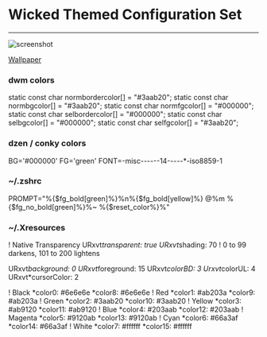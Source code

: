 Wicked Themed Configuration Set
====================================

-------------------------------------

![screenshot](https://drive.google.com/uc?export=view&id=0B2RH_BSaD6YPUjU1SUFTRzhub1E)

[Wallpaper](http://im01.thewallpapers.org/desktop/65644/oz-the-great-and-powerful-wallpaper)

### dwm colors
static const char normbordercolor[] = "#3aab20";
static const char normbgcolor[]     = "#3aab20";
static const char normfgcolor[]     = "#000000";
static const char selbordercolor[]  = "#000000";
static const char selbgcolor[]      = "#000000";
static const char selfgcolor[]      = "#3aab20";

### dzen / conky colors
BG='#000000'
FG='green'
FONT=-misc-*-*-*-*--14-*-*-*-*-*-iso8859-1

### ~/.zshrc
PROMPT="%{$fg_bold[green]%}%n%{$fg_bold[yellow]%} @%m %{$fg_no_bold[green]%}%~  %{$reset_color%}%"

### ~/.Xresources

! Native Transparency
URxvt*transparent: true
URxvt*shading: 70
!  0 to 99 darkens, 101 to 200 lightens

URxvt*background: 0
URxvt*foreground: 15
URxvt*colorBD: 3
Urxvt*colorUL: 4
URxvt*cursorColor: 2

! Black
*color0:            #6e6e6e
*color8:            #6e6e6e
! Red
*color1:            #ab203a
*color9:            #ab203a
! Green
*color2:            #3aab20
*color10:           #3aab20
! Yellow
*color3:            #ab9120
*color11:           #ab9120
! Blue
*color4:            #203aab
*color12:           #203aab
! Magenta
*color5:            #9120ab
*color13:           #9120ab
! Cyan
*color6:            #66a3af
*color14:           #66a3af
! White
*color7:            #ffffff
*color15:           #ffffff